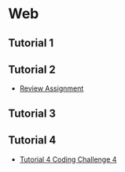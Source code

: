 # Web

## Tutorial 1

## Tutorial 2

- [Review Assignment](./T2-Review.md)

## Tutorial 3

## Tutorial 4

- [Tutorial 4 Coding Challenge 4](./T4-4_hints.md)
